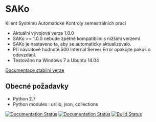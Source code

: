 SAKo
====
Klient Systému Automatické Kontroly semestrálních prací

* Aktuální vývojová verze 1.0.0
* SAKo >= 1.0.0 nebude zpětně kompatibilní s nižšími verzemi
* SAKo je nastaveno ta, aby se automaticky aktualizovalo.
* Při návratové hodnotě 500 Internal Server Error opakujte pokus o odevzdání.
* Testováno na Windows 7 a Ubuntu 14.04

[Documentace stabilní verze](http://sako.readthedocs.org/cs/v1.0.0b/)


Obecné požadavky 
----------------
* Python 2.7
* Python modules : urllib, json, collections

[![Documentation Status](https://readthedocs.org/projects/sako/badge/?version=latest)](https://readthedocs.org/projects/sako/?badge=latest)
[![Documentation Status](https://readthedocs.org/projects/sako/badge/?version=v1.0.0b)](https://readthedocs.org/projects/sako/?badge=v1.0.0b)
[![Build Status](https://travis-ci.org/neduchal/SAKo.svg?branch=master)](https://travis-ci.org/neduchal/SAKo)







